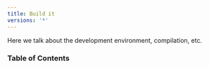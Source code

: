 ```yaml
---
title: Build it
versions: '*'
---
```


Here we talk about the development environment, compilation, etc.

### Table of Contents

